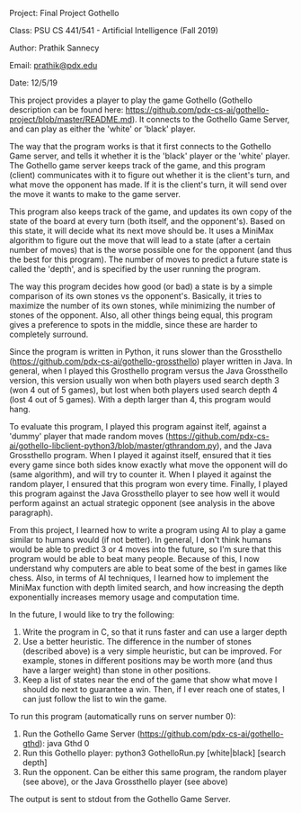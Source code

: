 Project: Final Project Gothello

Class: PSU CS 441/541 - Artificial Intelligence (Fall 2019)

Author: Prathik Sannecy

Email: prathik@pdx.edu

Date: 12/5/19

This project provides a player to play the game Gothello (Gothello description can be found here: https://github.com/pdx-cs-ai/gothello-project/blob/master/README.md). It connects to the Gothello Game Server, and can play as either the 'white' or 'black' player.

The way that the program works is that it first connects to the Gothello Game server, and tells it whether it is the 'black' player or the 'white' player. The Gothello game server keeps track of the game, and this program (client) communicates with it to figure out whether it is the client's turn, and what move the opponent has made. If it is the client's turn, it will send over the move it wants to make to the game server.

This program also keeps track of the game, and updates its own copy of the state of the board at every turn (both itself, and the opponent's). Based on this state, it will decide what its next move should be. It uses a MiniMax algorithm to figure out the move that will lead to a state (after a certain number of moves) that is the worse possible one for the opponent (and thus the best for this program). The number of moves to predict a future state is called the 'depth', and is specified by the user running the program.

The way this program decides how good (or bad) a state is by a simple comparison of its own stones vs the opponent's. Basically, it tries to maximize the number of its own stones, while minimizing the number of stones of the opponent. Also, all other things being equal, this program gives a preference to spots in the middle, since these are harder to completely surround.

Since the program is written in Python, it runs slower than the Grossthello (https://github.com/pdx-cs-ai/gothello-grossthello) player written in Java. In general, when I played this Grosthello program versus the Java Grossthello version, this version usually won when both players used search depth 3 (won 4 out of 5 games), but lost when both players used search depth 4 (lost 4 out of 5 games). With a depth larger than 4, this program would hang.

To evaluate this program, I played this program against itelf, against a 'dummy' player that made random moves (https://github.com/pdx-cs-ai/gothello-libclient-python3/blob/master/gthrandom.py), and the Java Grossthello program. When I played it against itself, ensured that it ties every game since both sides know exactly what move the opponent will do (same algorithm), and will try to counter it. When I played it against the random player, I ensured that this program won every time. Finally, I played this program against the Java Grossthello player to see how well it would perform against an actual strategic opponent (see analysis in the above paragraph).

From this project, I learned how to write a program using AI to play a game similar to humans would (if not better). In general, I don't think humans would be able to predict 3 or 4 moves into the future, so I'm sure that this program would be able to beat many people. Because of this, I now understand why computers are able to beat some of the best in games like chess. Also, in terms of AI techniques, I learned how to implement the MiniMax function with depth limited search, and how increasing the depth exponentially increases memory usage and computation time.

In the future, I would like to try the following:
1. Write the program in C, so that it runs faster and can use a larger depth
2. Use a better heuristic. The difference in the number of stones (described above) is a very simple heuristic, but can be improved. For example, stones in different positions may be worth more (and thus have a larger weight) than stone in other positions.
3. Keep a list of states near the end of the game that show what move I should do next to guarantee a win. Then, if I ever reach one of states, I can just follow the list to win the game.

To run this program (automatically runs on server number 0):
1. Run the Gothello Game Server (https://github.com/pdx-cs-ai/gothello-gthd): java Gthd 0
2. Run this Gothello player: python3 GothelloRun.py [white|black] [search depth]
3. Run the opponent. Can be either this same program, the random player (see above), or the Java Grossthello player (see above)

The output is sent to stdout from the Gothello Game Server.
